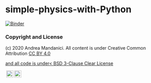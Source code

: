 # simple-physics-with-Python

[![Binder](https://mybinder.org/badge_logo.svg)](https://mybinder.org/v2/gh/POSS-UniMe/simple-physics-with-Python/master)


### Copyright and License
(c) 2020 Andrea Mandanici. All content is under Creative Common Attribution  <a rel="license" href="https://creativecommons.org/licenses/by/4.0">CC BY 4.0

and all code is under< [BSD 3-Clause Clear License](https://choosealicense.com/licenses/bsd-3-clause-clear/)

<img style="height:22px!important;margin-left:3px;vertical-align:text-bottom;" src="https://mirrors.creativecommons.org/presskit/icons/cc.svg?ref=chooser-v1" /><img style="height:22px!important;margin-left:3px;vertical-align:text-bottom;" src="https://mirrors.creativecommons.org/presskit/icons/by.svg?ref=chooser-v1" /></a></p>
